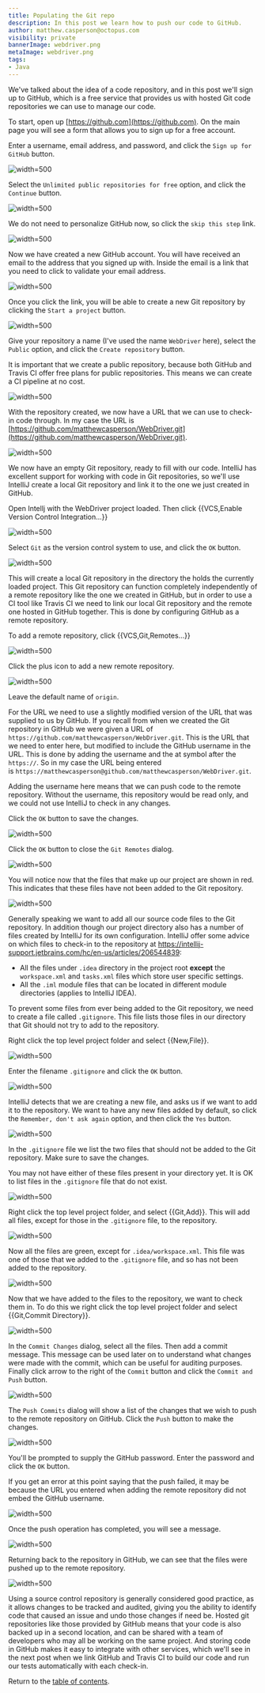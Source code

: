 ```yaml
---
title: Populating the Git repo
description: In this post we learn how to push our code to GitHub.
author: matthew.casperson@octopus.com
visibility: private
bannerImage: webdriver.png
metaImage: webdriver.png
tags:
- Java
---
```


We've talked about the idea of a code repository, and in this post we'll sign up to GitHub, which is a free service that provides us with hosted Git code repositories we can use to manage our code.

To start, open up [https://github.com](https://github.com). On the main page you will see a form that allows you to sign up for a free account.

Enter a username, email address, and password, and click the `Sign up for GitHub` button.

![](image1.png "width=500")

Select the `Unlimited public repositories for free` option, and click the `Continue` button.

![](image2.png "width=500")

We do not need to personalize GitHub now, so click the `skip this step` link.

![](image3.png "width=500")

Now we have created a new GitHub account. You will have received an email to the address that you signed up with. Inside the email is a link that you need to click to validate your email address.

![](image4.png "width=500")

Once you click the link, you will be able to create a new Git repository by clicking the `Start a project` button.

![](image5.png "width=500")

Give your repository a name (I've used the name `WebDriver` here), select the `Public` option, and click the `Create repository` button.

It is important that we create a public repository, because both GitHub and Travis CI offer free plans for public repositories. This means we can create a CI pipeline at no cost.

![](image6.png "width=500")

With the repository created, we now have a URL that we can use to check-in code through. In my case the URL is
[https://github.com/matthewcasperson/WebDriver.git](https://github.com/matthewcasperson/WebDriver.git).

![](image7.png "width=500")

We now have an empty Git repository, ready to fill with our code. IntelliJ has excellent support for working with code in Git repositories, so we'll use IntelliJ create a local Git repository and link it to the one we just created in GitHub.

Open Intellj with the WebDriver project loaded. Then click {{VCS,Enable Version Control Integration...}}

![](image8.png "width=500")

Select `Git` as the version control system to use, and click the `OK` button.

![](image9.png "width=500")

This will create a local Git repository in the directory the holds the currently loaded project. This Git repository can function completely independently of a remote repository like the one we created in GitHub, but in order to use a CI tool like Travis CI we need to link our local Git repository and the remote one hosted in GitHub together. This is done by configuring GitHub as a remote repository.

To add a remote repository, click {{VCS,Git,Remotes...}}

![](image10.png "width=500")

Click the plus icon to add a new remote repository.

![](image11.png "width=500")

Leave the default name of `origin`.

For the URL we need to use a slightly modified version of the URL that was supplied to us by GitHub. If you recall from when we created the Git repository in GitHub we were given a URL of `https://github.com/matthewcasperson/WebDriver.git`. This is the URL that we need to enter here, but modified to include the GitHub username in the URL. This is done by adding the username and the at symbol after the `https://`. So in my case the URL being entered is `https://matthewcasperson@github.com/matthewcasperson/WebDriver.git`.

Adding the username here means that we can push code to the remote repository. Without the username, this repository would be read only, and we could not use IntelliJ to check in any changes.

Click the `OK` button to save the changes.

![](image12.png "width=500")

Click the `OK` button to close the `Git Remotes` dialog.

![](image13.png "width=500")

You will notice now that the files that make up our project are shown in red. This indicates that these files have not been added to the Git repository.

![](image14.png "width=500")

Generally speaking we want to add all our source code files to the Git repository. In addition though our project directory also has a number of files created by IntelliJ for its own configuration. IntelliJ offer some advice on which files to check-in to the repository at <https://intellij-support.jetbrains.com/hc/en-us/articles/206544839>:

- All the files under `.idea` directory in the project root **except** the `workspace.xml` and `tasks.xml` files which store user specific settings.
- All the `.iml` module files that can be located in different module directories (applies to IntelliJ IDEA).

To prevent some files from ever being added to the Git repository, we need to create a file called `.gitignore`. This file lists those files in our directory that Git should not try to add to the repository.

Right click the top level project folder and select {{New,File}}.

![](image15.png "width=500")

Enter the filename `.gitignore` and click the `OK` button.

![](image16.png "width=500")

IntelliJ detects that we are creating a new file, and asks us if we want to add it to the repository. We want to have any new files added by default, so click the `Remember, don't ask again` option, and then click the `Yes` button.

![](image17.png "width=500")

In the `.gitignore` file we list the two files that should not be added to the Git repository. Make sure to save the changes.

You may not have either of these files present in your directory yet. It is OK to list files in the `.gitignore` file that do not exist.

![](image18.png "width=500")

Right click the top level project folder, and select {{Git,Add}}. This will add all files, except for those in the `.gitignore` file, to the repository.

![](image19.png "width=500")

Now all the files are green, except for `.idea/workspace.xml`. This file was one of those that we added to the `.gitignore` file, and so has not been added to the repository.

![](image20.png "width=500")

Now that we have added to the files to the repository, we want to check them in. To do this we right click the top level project folder and select {{Git,Commit Directory}}.

![](image21.png "width=500")

In the `Commit Changes` dialog, select all the files. Then add a commit message. This message can be used later on to understand what changes were made with the commit, which can be useful for auditing purposes. Finally click arrow to the right of the `Commit` button and click the `Commit and Push` button.

![](image22.png "width=500")

The `Push Commits` dialog will show a list of the changes that we wish to push to the remote repository on GitHub. Click the `Push` button to make the changes.

![](image23.png "width=500")

You'll be prompted to supply the GitHub password. Enter the password and click the `OK` button.

If you get an error at this point saying that the push failed, it may be because the URL you entered when adding the remote repository did not embed the GitHub username.

![](image24.png "width=500")

Once the push operation has completed, you will see a message.

![](image25.png "width=500")

Returning back to the repository in GitHub, we can see that the files were pushed up to the remote repository.

![](image26.png "width=500")

Using a source control repository is generally considered good practice, as it allows changes to be tracked and audited, giving you the ability to identify code that caused an issue and undo those changes if need be. Hosted git repositories like those provided by GitHub means that your code is also backed up in a second location, and can be shared with a team of developers who may all be working on the same project. And storing code in GitHub makes it easy to integrate with other services, which we'll see in the next post when we link GitHub and Travis CI to build our code and run our tests automatically with each check-in.

Return to the [table of contents](../0-toc/webdriver-toc.md).
